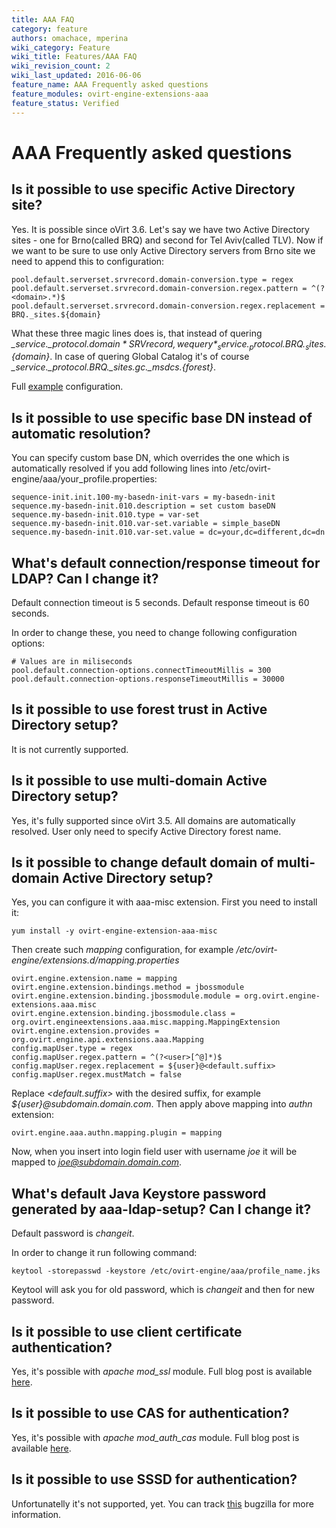 ```yaml
---
title: AAA FAQ
category: feature
authors: omachace, mperina
wiki_category: Feature
wiki_title: Features/AAA FAQ
wiki_revision_count: 2
wiki_last_updated: 2016-06-06
feature_name: AAA Frequently asked questions
feature_modules: ovirt-engine-extensions-aaa
feature_status: Verified
---
```


# AAA Frequently asked questions

## Is it possible to use specific Active Directory site?

Yes. It is possible since oVirt 3.6.
Let's say we have two Active Directory sites - one for Brno(called BRQ) and second for Tel Aviv(called TLV).
Now if we want to be sure to use only Active Directory servers from Brno site we need to append this to configuration:

```
pool.default.serverset.srvrecord.domain-conversion.type = regex
pool.default.serverset.srvrecord.domain-conversion.regex.pattern = ^(?<domain>.*)$
pool.default.serverset.srvrecord.domain-conversion.regex.replacement = BRQ._sites.${domain}
```

What these three magic lines does is, that instead of quering *_service._protocol.${domain}* SRV record, we query *_service._protocol.BRQ._sites.${domain}*.
In case of quering Global Catalog it's of course *_service._protocol.BRQ._sites.gc._msdcs.{forest}*.

Full [example](https://gerrit.ovirt.org/gitweb?p=ovirt-engine-extension-aaa-ldap.git;a=blob;f=examples/ad/aaa/profile1.properties;h=58345be1807759b69315df534ead7d1bdc1e8912;hb=HEAD#) configuration.

## Is it possible to use specific base DN instead of automatic resolution?

You can specify custom base DN, which overrides the one which is automatically resolved if
you add following lines into /etc/ovirt-engine/aaa/your_profile.properties:

```
sequence-init.init.100-my-basedn-init-vars = my-basedn-init
sequence.my-basedn-init.010.description = set custom baseDN
sequence.my-basedn-init.010.type = var-set
sequence.my-basedn-init.010.var-set.variable = simple_baseDN
sequence.my-basedn-init.010.var-set.value = dc=your,dc=different,dc=dn
```

## What's default connection/response timeout for LDAP? Can I change it?

Default connection timeout is 5 seconds.
Default response timeout is 60 seconds.

In order to change these, you need to change following configuration options:

```
# Values are in miliseconds
pool.default.connection-options.connectTimeoutMillis = 300
pool.default.connection-options.responseTimeoutMillis = 30000
```

## Is it possible to use forest trust in Active Directory setup?

It is not currently supported.

## Is it possible to use multi-domain Active Directory setup?

Yes, it's fully supported since oVirt 3.5. All domains are automatically resolved. User only need to specify Active Directory forest name.

## Is it possible to change default domain of multi-domain Active Directory setup?

Yes, you can configure it with aaa-misc extension. First you need to install it:

```
yum install -y ovirt-engine-extension-aaa-misc
```

Then create such *mapping* configuration, for example */etc/ovirt-engine/extensions.d/mapping.properties*

```
ovirt.engine.extension.name = mapping
ovirt.engine.extension.bindings.method = jbossmodule
ovirt.engine.extension.binding.jbossmodule.module = org.ovirt.engine-extensions.aaa.misc
ovirt.engine.extension.binding.jbossmodule.class = org.ovirt.engineextensions.aaa.misc.mapping.MappingExtension
ovirt.engine.extension.provides = org.ovirt.engine.api.extensions.aaa.Mapping
config.mapUser.type = regex
config.mapUser.regex.pattern = ^(?<user>[^@]*)$
config.mapUser.regex.replacement = ${user}@<default.suffix>
config.mapUser.regex.mustMatch = false
```

Replace *<default.suffix>* with the desired suffix, for example *${user}@subdomain.domain.com*.
Then apply above mapping into *authn* extension:

```
ovirt.engine.aaa.authn.mapping.plugin = mapping
```

Now, when you insert into login field user with username *joe* it will be mapped to *joe@subdomain.domain.com*.

## What's default Java Keystore password generated by aaa-ldap-setup? Can I change it?

Default password is *changeit*.

In order to change it run following command:

```
keytool -storepasswd -keystore /etc/ovirt-engine/aaa/profile_name.jks
```

Keytool will ask you for old password, which is *changeit* and then for new password.

## Is it possible to use client certificate authentication?

Yes, it's possible with *apache mod_ssl* module. Full blog post is available [here](http://machacekondra.blogspot.cz/2016/02/client-certificate-authentication-with.html).

## Is it possible to use CAS for authentication?

Yes, it's possible with *apache mod_auth_cas* module. Full blog post is available [here](/blog/2016/04/sso/).

## Is it possible to use SSSD for authentication?

Unfortunatelly it's not supported, yet. You can track [this](https://bugzilla.redhat.com/show_bug.cgi?id=829292) bugzilla for more information.

